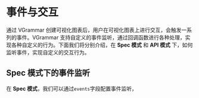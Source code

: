 
# 事件与交互

通过 VGrammar 创建可视化图表后，用户在可视化图表上进行交互，会触发一系列的事件。VGrammar 支持自定义的事件监听，通过回调函数进行各种处理，实现各种自定义的行为。下面我们将分别介绍，在 **Spec 模式** 和 **API 模式** 下，如何监听事件，实现自定义的交互行为。


## Spec 模式下的事件监听

在 **Spec 模式**，我们可以通过`events`字段配置事件监听，


